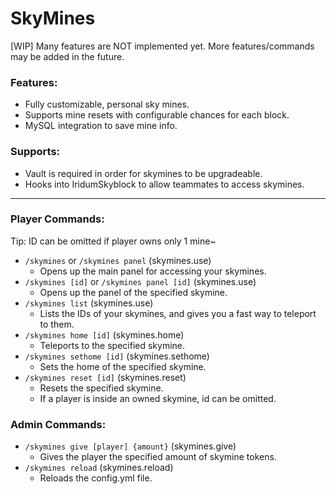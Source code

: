 # SkyMines
[WIP] Many features are NOT implemented yet.
More features/commands may be added in the future.

### Features:
* Fully customizable, personal sky mines.
* Supports mine resets with configurable chances for each block.
* MySQL integration to save mine info.

### Supports:
* Vault is required in order for skymines to be upgradeable.
* Hooks into IridumSkyblock to allow teammates to access skymines.

---

### Player Commands:

Tip: ID can be omitted if player owns only 1 mine~
* `/skymines` or `/skymines panel` (skymines.use)
  * Opens up the main panel for accessing your skymines.
* `/skymines [id]` or `/skymines panel [id]` (skymines.use)
  * Opens up the panel of the specified skymine.
* `/skymines list` (skymines.use)
  * Lists the IDs of your skymines, and gives you a fast way to teleport to them.
* `/skymines home [id]` (skymines.home)
  * Teleports to the specified skymine.
* `/skymines sethome [id]` (skymines.sethome)
  * Sets the home of the specified skymine.
* `/skymines reset [id]` (skymines.reset)
  * Resets the specified skymine.
  * If a player is inside an owned skymine, id can be omitted.

### Admin Commands:
* `/skymines give [player] {amount}` (skymines.give)
  * Gives the player the specified amount of skymine tokens.
* `/skymines reload` (skymines.reload)
  * Reloads the config.yml file.
